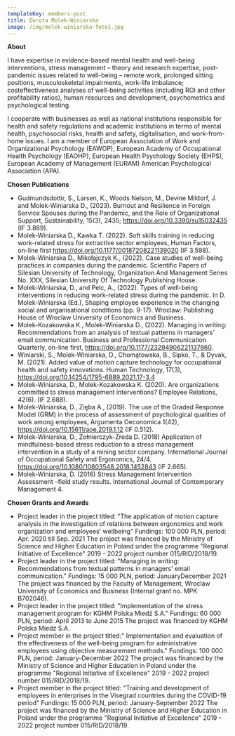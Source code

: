 ```yaml
---
templateKey: members-post
title: Dorota Molek-Winiarska
image: /img/molek-winiarska-foto1.jpg
---
```

**A﻿bout**

I have expertise in evidence-based mental health and well-being interventions, stress management – theory and research expertise, post-pandemic issues related to well-being – remote work, prolonged sitting positions, musculoskeletal impairments, work-life imbalance; costeffectiveness analyses of well-being activities (including ROI and other profitability ratios), human resources and development, psychometrics and psychological testing. 

I cooperate with businesses as well as national institutions responsible for health and safety regulations and academic institutions in terms of mental health, psychosocial risks, health and safety, digitalisation, and work-from-home issues. I am a member of European Association of Work and Organizational Psychology (EAWOP), European Academy of Occupational Health Psychology (EAOHP), European Health Psychology Society (EHPS), European Academy of Management (EURAM) American Psychological Association (APA). 

**Chosen Publications**

* Gudmundsdottir, S., Larsen, K., Woods Nelson, M., Devine Mildorf, J. and Molek-Winiarska D., (2023). Burnout and Resilience in Foreign Service Spouses during the Pandemic, and the Role of Organizational Support, Sustainability, 15(3), 2435; https://doi.org/10.3390/su15032435 (IF 3.889).
* Molek-Winiarska D., Kawka T. (2022). Soft skills training in reducing work-related stress for extractive sector employees, Human Factors, on-line first https://doi.org/10.1177/00187208221139020 (IF 3.598).
* Molek-Winiarska D., Mikołajczyk K., (2022). Case studies of well-being practices in companies during the pandemic. Scientific Papers of Silesian University of Technology, Organization And Management Series No. XXX, Silesian University Of Technology Publishing House.
* Molek-Winiarska, D., and Pelc, A., (2022). Types of well-being interventions in reducing work-related stress during the pandemic. In D. Molek-Winiarska (Ed.), Shaping employee experience in the changing social and organisational conditions (pp. 9-17). Wroclaw: Publishing House of Wroclaw University of Economics and Business.
* Molek-Kozakowska K., Molek-Winiarska D., (2022). Managing in writing: Recommendations from an analysis of textual patterns in managers' email communication. Business and Professional Communication Quarterly, on-line first, https://doi.org/10.1177/23294906221137860.
* Winiarski, S., Molek-Winiarska, D., Chomątowska, B., Sipko, T., & Dyvak, M. (2021). Added value of motion capture technology for occupational health and safety innovations. Human Technology, 17(3), https://doi.org/10.14254/1795-6889.2021.17-3.4
* Molek-Winiarska, D., Molek-Kozakowska K. (2020). Are organizations committed to stress management interventions? Employee Relations, 42(6). (IF 2.688).
* Molek-Winiarska, D., Zięba A., (2019). The use of the Graded Response Model (GRM) in the process of assessment of psychological qualities of work among employees, Argumenta Oeconomica 1(42), https://doi.org/10.15611/aoe.2019.1.12 (IF 0.512).
* Molek-Winiarska, D., Żołnierczyk-Zreda D. (2018) Application of mindfulness-based stress reduction to a stress management intervention in a study of a mining sector company. International Journal of Occupational Safety and Ergonomics, 24/4. https://doi.org/10.1080/10803548.2018.1452843 (IF 2.665).
* Molek-Winiarska, D. (2016) Stress Management Intervention Assessment –field study results. International Journal of Contemporary Management 4.

**C﻿hosen Grants and Awards**

* Project leader in the project titled: "The application of motion capture analysis in the investigation of relations between ergonomics and work organization and employees’ wellbeing" Fundings: 100 000 PLN, period: Apr. 2020 till Sep. 2021 The project was financed by the Ministry of Science and Higher Education in Poland under the programme "Regional Initiative of Excellence" 2019 - 2022 project number 015/RID/2018/19. 
* Project leader in the project titled: "Managing in writing: Recommendations from textual patterns in managers’ email communication." Fundings: 15 000 PLN, period: JanuaryDecember 2021 The project was financed by the Faculty of Management, Wroclaw University of Economics and Business (Internal grant no. MPK B702046). 
* Project leader in the project titled: "Implementation of the stress management program for KGHM Polska Miedź S.A." Fundings: 60 000 PLN, period: April 2013 to June 2015 The project was financed by KGHM Polska Miedź S.A.
* Project member in the project titled:" Implementation and evaluation of the effectiveness of the well-being program for administrative employees using objective measurement methods." Fundings: 100 000 PLN, period: January-December 2022 The project was financed by the Ministry of Science and Higher Education in Poland under the programme "Regional Initiative of Excellence" 2019 - 2022 project number 015/RID/2018/19. 
* Project member in the project titled: "Training and development of employees in enterprises in the Visegrad countries during the COVID-19 period" Fundings: 15 000 PLN, period: January-September 2022 The project was financed by the Ministry of Science and Higher Education in Poland under the programme "Regional Initiative of Excellence" 2019 - 2022 project number 015/RID/2018/19.